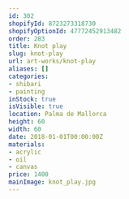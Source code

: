 ```yaml
---
id: 302
shopifyId: 8723273318730
shopifyOptionId: 47772452913482
order: 283
title: Knot play
slug: knot-play
url: art-works/knot-play
aliases: []
categories:
- shibari
- painting
inStock: true
isVisible: true
location: Palma de Mallorca
height: 60
width: 60
date: 2018-01-01T00:00:00Z
materials:
- acrylic
- oil
- canvas
price: 1400
mainImage: knot_play.jpg
---
```

